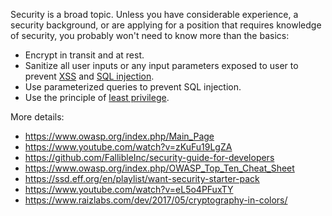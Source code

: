 Security is a broad topic.  Unless you have considerable experience, a security background, or are applying for a position that requires knowledge of security, you probably won't need to know more than the basics:

* Encrypt in transit and at rest.
* Sanitize all user inputs or any input parameters exposed to user to prevent [XSS](https://en.wikipedia.org/wiki/Cross-site_scripting) and [SQL injection](https://en.wikipedia.org/wiki/SQL_injection).
* Use parameterized queries to prevent SQL injection.
* Use the principle of [least privilege](https://en.wikipedia.org/wiki/Principle_of_least_privilege).

More details:
* https://www.owasp.org/index.php/Main_Page
* https://www.youtube.com/watch?v=zKuFu19LgZA
* https://github.com/FallibleInc/security-guide-for-developers
* https://www.owasp.org/index.php/OWASP_Top_Ten_Cheat_Sheet
* https://ssd.eff.org/en/playlist/want-security-starter-pack
* https://www.youtube.com/watch?v=eL5o4PFuxTY
* https://www.raizlabs.com/dev/2017/05/cryptography-in-colors/
